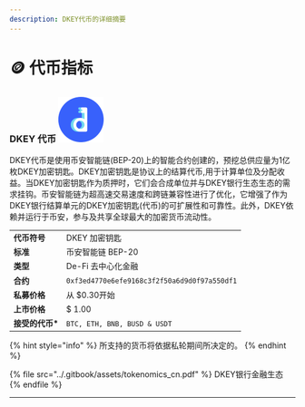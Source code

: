 ```yaml
---
description: DKEY代币的详细摘要
---
```


# 🪙 代币指标

### DKEY 代币 <img src="../.gitbook/assets/emoji.png" alt="" data-size="line">&#x20;

DKEY代币是使用币安智能链(BEP-20)上的智能合约创建的，预挖总供应量为1亿枚DKEY加密钥匙。DKEY加密钥匙是协议上的结算代币,用于计算单位及分配收益。当DKEY加密钥匙作为质押时，它们会合成单位并与DKEY银行生态生态的需求挂钩。币安智能链为超高速交易速度和跨链兼容性进行了优化，它增强了作为DKEY银行结算单元的DKEY加密钥匙(代币)的可扩展性和可靠性。此外，DKEY依赖并运行于币安，参与及共享全球最大的加密货币流动性。

|             |                                              |
| ----------- | -------------------------------------------- |
| **代币符号**    | DKEY 加密钥匙                                    |
| **标准**      | 币安智能链 BEP-20                                 |
| **类型**      | De-Fi 去中心化金融                                 |
| **合约**      | `0xf3ed4770e6efe9168c3f2f50a6d9d0f97a550df1` |
| **私募价格**    | 从 $0.30开始                                    |
| **上市价格**    | $ 1.00                                       |
| **接受的代币\*** | `BTC, ETH, BNB, BUSD & USDT`                 |

{% hint style="info" %}
所支持的货币将依据私轮期间所决定的。
{% endhint %}

{% file src="../.gitbook/assets/tokenomics_cn.pdf" %}
DKEY银行金融生态
{% endfile %}



****
